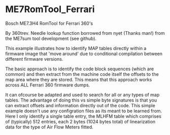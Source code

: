 # ME7RomTool_Ferrari
   Bosch ME7.3H4 RomTool for Ferrari 360's 

   By 360trev. Needle lookup function borrowed from nyet (Thanks man!) from
   the ME7sum tool development (see github).
     
   This example illustrates how to identify MAP tables directly within a 
   firmware image that 'move around' due to conditional compilation between
   different firmware versions. 
   
   The basic approach is to identify the code block sequences (which are common) 
   and then extract from the machine code itself the offsets to the map area where 
   they are stored. This means that this approach works across ALL Ferrari 360 
   firmware dumps. 
   
   It can ofcourse be adapted and used to search for all or any types of map tables. 
   The advantage of doing this vs simple byte signatures is that you can extract 
   offsets and information directly out of the code. This simple example doesn't use 
   any configration files as its meant to be learned from. Here I only identify a single 
   table entry, the MLHFM table which comprises of (typically) 512 entries, each 2
   bytes (1024 bytes total) of linearization data for the type of Air Flow 
   Meters fitted.
